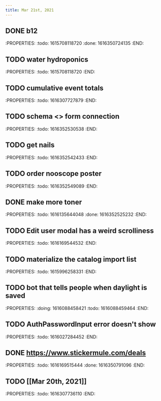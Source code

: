 ```yaml
---
title: Mar 21st, 2021
---
```


## DONE b12
:PROPERTIES:
:todo: 1615708118720
:done: 1616350724135
:END:
## TODO water hydroponics
:PROPERTIES:
:todo: 1615708118720
:END:
## TODO cumulative event totals
:PROPERTIES:
:todo: 1616307727879
:END:
## TODO schema <> form connection
:PROPERTIES:
:todo: 1616352530538
:END:
## TODO get nails
:PROPERTIES:
:todo: 1616352542433
:END:
## TODO order nooscope poster
:PROPERTIES:
:todo: 1616352549089
:END:
## DONE make more toner
:PROPERTIES:
:todo: 1616135644048
:done: 1616352525232
:END:
## TODO Edit user modal has a weird scrolliness
:PROPERTIES:
:todo: 1616169544532
:END:
## TODO materialize the catalog import list
:PROPERTIES:
:todo: 1615996258331
:END:
## TODO bot that tells people when daylight is saved
:PROPERTIES:
:doing: 1616088458421
:todo: 1616088459464
:END:
## TODO AuthPasswordInput error doesn't show
:PROPERTIES:
:todo: 1616027284452
:END:
## DONE https://www.stickermule.com/deals
:PROPERTIES:
:todo: 1616169515444
:done: 1616350791096
:END:
## TODO [[Mar 20th, 2021]] 
:PROPERTIES:
:todo: 1616307736110
:END:
